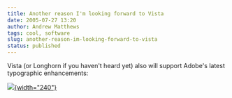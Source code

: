 ```yaml
---
title: Another reason I'm looking forward to Vista
date: 2005-07-27 13:20
author: Andrew Matthews
tags: cool, software
slug: another-reason-im-looking-forward-to-vista
status: published
---
```


Vista (or Longhorn if you haven't heard yet) also will support Adobe's latest typographic enhancements:

[
![](http://msdn.microsoft.com/library/en-us/dnlong/html/hgtomayavalonctp5.gif){width="240"}](http://msdn.microsoft.com/library/en-us/dnlong/html/hgtomayavalonctp5.gif)
